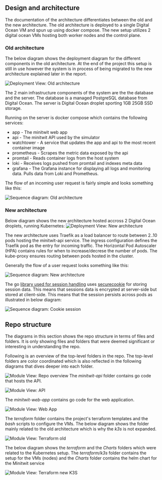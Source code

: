 
## Design and architecture

The documentation of the architecture differentiates between the old and the new architecture. The old architecture is deployed to a single Digital Ocean VM and spun up using docker compose. The new setup utilizes 2 digital ocean VMs hosting both worker nodes and the control plane.


### Old architecture

The below diagram shows the deployment diagram for the different components in the old architecture. At the end of the project this setup is still in use however the system is in process of being migrated to the new architecture explained later in the report.

![Deployment View: Old architecture](diagrams/deployment-view-old.drawio.png)

The 2 main infrastructure components of the system are the the database and the server. The database is a managed PostgreSQL database from Digital Ocean. The server is Digital Ocean droplet sporting 1GB 25GB SSD storage.

Running on the server is docker compose which contains the following services:
* app - The minitwit web app  
* api - The minitwit API used by the simulator  
* watchtower - A service that updates the app and api to the  most recent container image  
* prometheus - Scrapes the metric data exposed by the api  
* promtail - Reads container logs from the host system  
* loki - Receives logs pushed from promtail and indexes meta data  
* grafana - The Grafana instance for displaying all logs and monitoring data. Pulls data from Loki and Prometheus.  

The flow of an incoming user request is fairly simple and looks something like this:

![Sequence diagram: Old architecture](diagrams/sequence-diagram-old.drawio.png)


### New architecture

Below diagram shows the new architecture hosted accross 2 Digital Ocean droplets, running Kubernetes:
![Deployment View: New architecture](diagrams/deployment-view-new.drawio.png)

The new architecture uses Traefik as a load balancer to route between 2..10 pods hosting the minitwit-api service. The ingress configuration defines the Traefik pod as the entry for incoming traffic. The Horizontal Pod Autoscaler (HPA) contains rules for when to increase/decrese the number of pods. The kube-proxy ensures routing between pods hosted in the cluster.

Generally the flow of a user request looks something like this:

![Sequence diagram: New architecture](diagrams/sequence-diagram-new.drawio.png)

The go [library used for session handling](https://github.com/gorilla/sessions/tree/main)
uses [securecookie](https://github.com/gorilla/securecookie)
for storing session data. This means that sessions data is encrypted at server-side but stored at client-side. This means that the session persists across pods as illustrated in below diagram:

![Sequence diagram: Cookie session](diagrams/system-sequence-diagram.drawio.png)

## Repo structure

The diagrams in this section shows the repo structure in terms of files and folders. It is only showing files and folders that were deemed significant or interesting in understanding the repo.

Following is an overview of the top-level folders in the repo. The top-level folders are color coordinated which is also reflected in the following diagrams that dives deeper into each folder.

![Module View: Repo overview](diagrams/module-view--overview.drawio.png)
The *minitwit-api* folder contains go code that hosts the API.

![Module View: API](diagrams/module-view--minitwit-api.drawio.png)


The *minitwit-web-app* contains go code for the web application.

![Module View: Web App](diagrams/module-view--minitwit-web-app.drawio.png)

The *terraform* folder contains the project's terraform templates and the *bash* scripts to configure the VMs. The below diagram shows the folder mainly related to the old architecture which is why the *k3s* is not expanded.

![Module View: Terraform old](diagrams/module-view--terraform.drawio.png)  

The below diagram shows the *terraform* and the *Charts* folders which were related to the Kubernetes setup. The *terraform/k3s* folder contains the setup for the VMs (nodes) and the *Charts* folder contains the helm chart for the Minitwit service

![Module View: Terraform new K3S](diagrams/module-view--terraform-and-charts.drawio.png)
